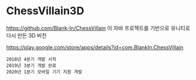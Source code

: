 # ChessVillain3D

https://github.com/Blank-In/ChessVillain 이 자바 프로젝트를 기반으로 유니티로 다시 만든 3D 버전 

https://play.google.com/store/apps/details?id=com.BlankIn.ChessVillain


    2018년 4분기 개발 시작
    2019년 3분기 개발 완료
    2020년 1분기 모바일 기기 지원 개발

